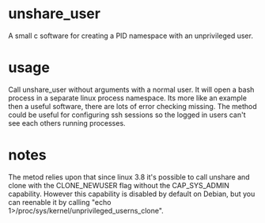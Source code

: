 unshare\_user
============

A small c software for creating a PID namespace with an unprivileged user.

usage
=====

Call unshare_user without arguments with a normal user. It will open a bash process in a separate linux process namespace. Its more like an example then a useful software, there are lots of error checking missing. The method could be useful for configuring ssh sessions so the logged in users can't see each others running processes.

notes
===

The metod relies upon that since linux 3.8 it's possible to call unshare and clone with the CLONE\_NEWUSER flag without the CAP\_SYS\_ADMIN capability. However this capability is disabled by default on Debian, but you can reenable it by calling "echo 1>/proc/sys/kernel/unprivileged\_userns\_clone".
